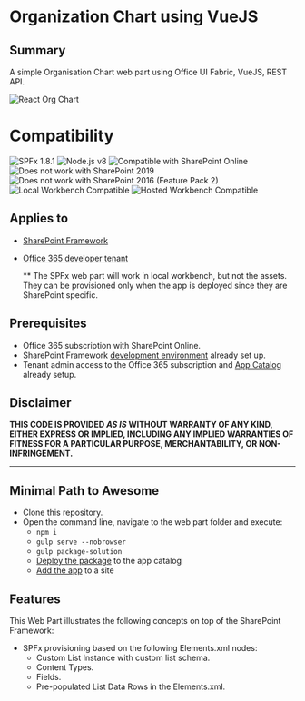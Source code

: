 # Organization Chart using VueJS

## Summary
A simple Organisation Chart web part using Office UI Fabric, VueJS, REST API.

![React Org Chart](./assets/preview.gif)



# Compatibility

![SPFx 1.8.1](https://img.shields.io/badge/SPFx-1.8.1-green.svg) 
![Node.js v8](https://img.shields.io/badge/Node.js-v8-green.svg) 
![Compatible with SharePoint Online](https://img.shields.io/badge/SharePoint%20Online-Compatible-green.svg)
![Does not work with SharePoint 2019](https://img.shields.io/badge/SharePoint%20Server%202019-Incompatible-red.svg)
![Does not work with SharePoint 2016 (Feature Pack 2)](https://img.shields.io/badge/SharePoint%20Server%202016%20(Feature%20Pack%202)-Incompatible-red.svg "SharePoint Server 2016 Feature Pack 2 requires SPFx 1.1")
![Local Workbench Compatible](https://img.shields.io/badge/Local%20Workbench-Compatible-green.svg)
![Hosted Workbench Compatible](https://img.shields.io/badge/Hosted%20Workbench-Compatible-green.svg)

## Applies to

* [SharePoint Framework](https://docs.microsoft.com/sharepoint/dev/spfx/sharepoint-framework-overview)
* [Office 365 developer tenant](https://docs.microsoft.com/sharepoint/dev/spfx/set-up-your-developer-tenant)
 
  ** The SPFx web part will work in local workbench, but not the assets. They can be provisioned only when the app is deployed since they are SharePoint specific.

## Prerequisites

- Office 365 subscription with SharePoint Online.
- SharePoint Framework [development environment](https://docs.microsoft.com/sharepoint/dev/spfx/set-up-your-development-environment) already set up.
- Tenant admin access to the Office 365 subscription and [App Catalog](https://support.office.com/en-ie/article/Use-the-App-Catalog-to-make-custom-business-apps-available-for-your-SharePoint-Online-environment-0b6ab336-8b83-423f-a06b-bcc52861cba0) already setup.


## Disclaimer

**THIS CODE IS PROVIDED *AS IS* WITHOUT WARRANTY OF ANY KIND, EITHER EXPRESS OR IMPLIED, INCLUDING ANY IMPLIED WARRANTIES OF FITNESS FOR A PARTICULAR PURPOSE, MERCHANTABILITY, OR NON-INFRINGEMENT.**

---

## Minimal Path to Awesome

- Clone this repository.
- Open the command line, navigate to the web part folder and execute:
    - `npm i`
    - `gulp serve --nobrowser`
    - `gulp package-solution`
    - [Deploy the package](https://docs.microsoft.com/sharepoint/dev/spfx/enterprise-guidance#management-capabilities-of--sharepoint-framework-solutions) to the app catalog
    - [Add the app](https://support.office.com/en-ie/article/Add-an-app-to-a-site-ef9c0dbd-7fe1-4715-a1b0-fe3bc81317cb) to a site

## Features

This Web Part illustrates the following concepts on top of the SharePoint Framework:

- SPFx provisioning based on the following Elements.xml nodes:
    - Custom List Instance with custom list schema.
    - Content Types.
    - Fields.
    - Pre-populated List Data Rows in the Elements.xml.
